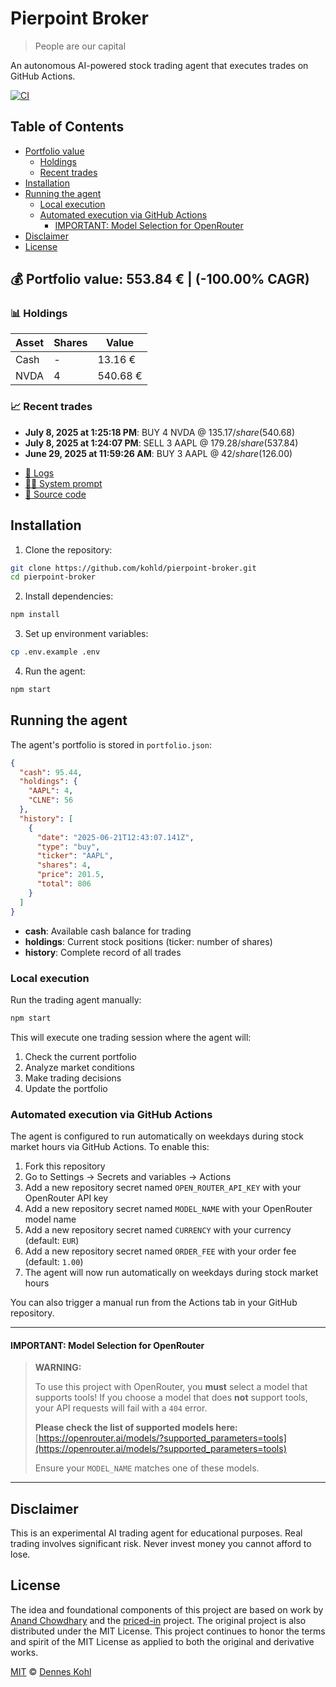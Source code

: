 # Pierpoint Broker

> People are our capital

An autonomous AI-powered stock trading agent that executes trades on GitHub Actions.

[![CI](https://github.com/kohld/pierpoint-broker/actions/workflows/test.yml/badge.svg?branch=main)](https://github.com/kohld/pierpoint-broker/actions/workflows/test.yml)

## Table of Contents

- [Portfolio value](#-portfolio-value)
  - [Holdings](#-holdings)
  - [Recent trades](#-recent-trades)
- [Installation](#installation)
- [Running the agent](#running-the-agent)
  - [Local execution](#local-execution)
  - [Automated execution via GitHub Actions](#automated-execution-via-github-actions)
    - [IMPORTANT: Model Selection for OpenRouter](#important-model-selection-for-openrouter)
- [Disclaimer](#disclaimer)
- [License](#license)

<!-- auto start -->
        
## 💰 Portfolio value: 553.84 € | (-100.00% CAGR)

### 📊 Holdings

| Asset | Shares | Value |
|-------|--------|-------|
| Cash | - | 13.16 € |
| NVDA | 4 | 540.68 € |

### 📈 Recent trades

- **July 8, 2025 at 1:25:18 PM**: BUY 4 NVDA @ $135.17/share ($540.68)
- **July 8, 2025 at 1:24:07 PM**: SELL 3 AAPL @ $179.28/share ($537.84)
- **June 29, 2025 at 11:59:26 AM**: BUY 3 AAPL @ $42/share ($126.00)

<!-- auto end -->

- [🧠 Logs](./agent.log)
- [🧑‍💻 System prompt](./system-prompt.md)
- [📁 Source code](./agent.ts)

## Installation

1. Clone the repository:

```bash
git clone https://github.com/kohld/pierpoint-broker.git
cd pierpoint-broker
```

2. Install dependencies:

```bash
npm install
```

3. Set up environment variables:

```bash
cp .env.example .env
```

4. Run the agent:

```bash
npm start
```

## Running the agent

The agent's portfolio is stored in `portfolio.json`:

```json
{
  "cash": 95.44,
  "holdings": {
    "AAPL": 4,
    "CLNE": 56
  },
  "history": [
    {
      "date": "2025-06-21T12:43:07.141Z",
      "type": "buy",
      "ticker": "AAPL",
      "shares": 4,
      "price": 201.5,
      "total": 806
    }
  ]
}
```

- **cash**: Available cash balance for trading
- **holdings**: Current stock positions (ticker: number of shares)
- **history**: Complete record of all trades

### Local execution

Run the trading agent manually:

```bash
npm start
```

This will execute one trading session where the agent will:

1. Check the current portfolio
2. Analyze market conditions
3. Make trading decisions
4. Update the portfolio

### Automated execution via GitHub Actions

The agent is configured to run automatically on weekdays during stock market hours via GitHub Actions. To enable this:

1. Fork this repository
2. Go to Settings → Secrets and variables → Actions
3. Add a new repository secret named `OPEN_ROUTER_API_KEY` with your OpenRouter API key
4. Add a new repository secret named `MODEL_NAME` with your OpenRouter model name
5. Add a new repository secret named `CURRENCY` with your currency (default: `EUR`)
6. Add a new repository secret named `ORDER_FEE` with your order fee (default: `1.00`)
7. The agent will now run automatically on weekdays during stock market hours

You can also trigger a manual run from the Actions tab in your GitHub repository.

---

#### **IMPORTANT: Model Selection for OpenRouter**

> **WARNING:**
>
> To use this project with OpenRouter, you **must** select a model that supports tools! If you choose a model that does **not** support tools, your API requests will fail with a `404` error.
>
> **Please check the list of supported models here:**
> [https://openrouter.ai/models/?supported_parameters=tools](https://openrouter.ai/models/?supported_parameters=tools)
>
> Ensure your `MODEL_NAME` matches one of these models.

---

## Disclaimer

This is an experimental AI trading agent for educational purposes. Real trading involves significant risk. Never invest money you cannot afford to lose.

## License

The idea and foundational components of this project are based on work by [Anand Chowdhary](https://anandchowdhary.com) and the [priced-in](https://github.com/AnandChowdhary/priced-in) project. The original project is also distributed under the MIT License. This project continues to honor the terms and spirit of the MIT License as applied to both the original and derivative works.

[MIT](./LICENSE) © [Dennes Kohl](https://kohld.github.io/)
